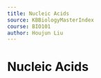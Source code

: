 ```yaml
---
title: Nucleic Acids
source: KBBiologyMasterIndex
course: BIO101
author: Houjun Liu
---
```


# Nucleic Acids


